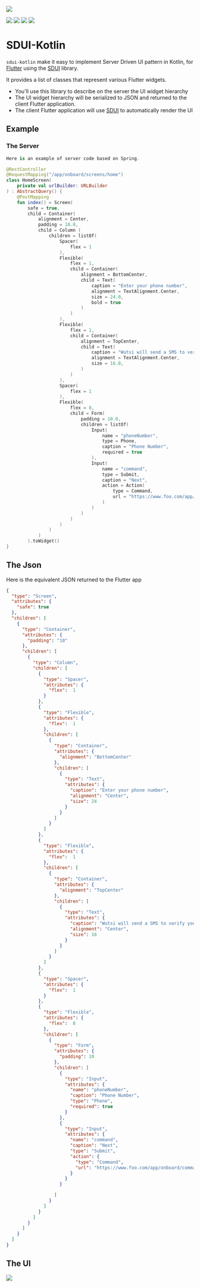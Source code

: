 [![](https://github.com/wutsi/sdui-kotlin/actions/workflows/master.yml/badge.svg)](https://github.com/wutsi/sdui-kotlin/actions/workflows/master.yml)

![](https://img.shields.io/github/v/tag/wutsi/sdui-kotlin)
![](https://img.shields.io/badge/licence-MIT-yellow.svg)
![](https://img.shields.io/badge/language-kotlin-blue.svg)
![](https://img.shields.io/badge/language-flutter-darkblue.svg)

# SDUI-Kotlin
`sdui-kotlin` make it easy to implement Server Driven UI pattern in Kotlin,
for [Flutter](https://flutter.dev/) using the [SDUI](https://pub.dev/packages/sdui) library.

It provides a list of classes that represent various Flutter widgets.
- You'll use this library to describe on the server the UI widget hierarchy
- The UI widget hierarchy will be serialized to JSON and returned to the client Flutter application.
- The client Flutter application will use [SDUI](https://pub.dev/packages/sdui) to automatically render the UI

## Example
### The Server
```kotlin
Here is an example of server code based on Spring.

@RestController
@RequestMapping("/app/onboard/screens/home")
class HomeScreen(
    private val urlBuilder: URLBuilder
) : AbstractQuery() {
    @PostMapping
    fun index() = Screen(
        safe = true,
        child = Container(
            alignment = Center,
            padding = 10.0,
            child = Column (
                children = listOf(
                    Spacer(
                        flex = 1
                    ),
                    Flexible(
                        flex = 1,
                        child = Container(
                            alignment = BottomCenter,
                            child = Text(
                                caption = "Enter your phone number",
                                alignment = TextAlignment.Center,
                                size = 24.0,
                                bold = true
                            )
                        )
                    ),
                    Flexible(
                        flex = 1,
                        child = Container(
                            alignment = TopCenter,
                            child = Text(
                                caption = "Wutsi will send a SMS to verify your phone number",
                                alignment = TextAlignment.Center,
                                size = 16.0,
                            )
                        )
                    ),
                    Spacer(
                        flex = 1
                    ),
                    Flexible(
                        flex = 8,
                        child = Form(
                            padding = 10.0,
                            children = listOf(
                                Input(
                                    name = "phoneNumber",
                                    type = Phone,
                                    caption = "Phone Number",
                                    required = true
                                ),
                                Input(
                                    name = "command",
                                    type = Submit,
                                    caption = "Next",
                                    action = Action(
                                        type = Command,
                                        url = "https://www.foo.com/app/onboard/commands/send-sms-code")
                                    )
                                )
                            )
                        )
                    )
                )
            )
        ).toWidget()
}
```

## The Json
Here is the equivalent JSON returned to the Flutter app
```json
{
  "type": "Screen",
  "attributes": {
    "safe": true
  },
  "children": [
    {
      "type": "Container",
      "attributes": {
        "padding": "10"
      },
      "children": [
        {
          "type": "Column",
          "children": [
            {
              "type": "Spacer",
              "attributes": {
                "flex":  1
              }
            },
            {
              "type": "Flexible",
              "attributes": {
                "flex":  1
              },
              "children": [
                {
                  "type": "Container",
                  "attributes": {
                    "alignment": "BottomCenter"
                  },
                  "children": [
                    {
                      "type": "Text",
                      "attributes": {
                        "caption": "Enter your phone number",
                        "alignment": "Center",
                        "size": 24
                      }
                    }
                  ]
                }
              ]
            },
            {
              "type": "Flexible",
              "attributes": {
                "flex":  1
              },
              "children": [
                {
                  "type": "Container",
                  "attributes": {
                    "alignment": "TopCenter"
                  },
                  "children": [
                    {
                      "type": "Text",
                      "attributes": {
                        "caption": "Wutsi will send a SMS to verify your phone number",
                        "alignment": "Center",
                        "size": 16
                      }
                    }
                  ]
                }
              ]
            },
            {
              "type": "Spacer",
              "attributes": {
                "flex":  1
              }
            },
            {
              "type": "Flexible",
              "attributes": {
                "flex":  8
              },
              "children": [
                {
                  "type": "Form",
                  "attributes": {
                    "padding": 10
                  },
                  "children": [
                    {
                      "type": "Input",
                      "attributes": {
                        "name": "phoneNumber",
                        "caption": "Phone Number",
                        "type": "Phone",
                        "required": true
                      }
                    },
                    {
                      "type": "Input",
                      "attributes": {
                        "name": "command",
                        "caption": "Next",
                        "type": "Submit",
                        "action": {
                          "type": "Command",
                          "url": "https://www.foo.com/app/onboard/commands/send-sms-code"
                        }
                      }
                    }

                  ]
                }
              ]
            }
          ]
        }
      ]
    }
  ]
}
```

## The UI
![](doc/images/screenshot.png)
